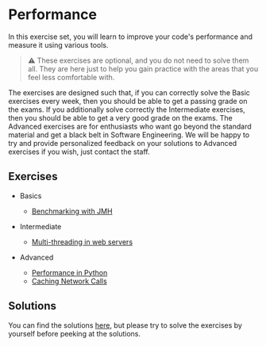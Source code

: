 # Performance

In this exercise set, you will learn to improve your code's performance and measure it using various tools.

> :warning:  These exercises are optional, and you do not need to solve them all. They are here just to help you gain practice with the areas that you feel less comfortable with.

The exercises are designed such that, if you can correctly solve the Basic exercises every week, then you should be able to get a passing grade on the exams. If you additionally solve correctly the Intermediate exercises, then you should be able to get a very good grade on the exams. The Advanced exercises are for enthusiasts who want go beyond the standard material and get a black belt in Software Engineering. We will be happy to try and provide personalized feedback on your solutions to Advanced exercises if you wish, just contact the staff.

## Exercises

- Basics
  - [Benchmarking with JMH](jmh-benchmarking)

- Intermediate
  - [Multi-threading in web servers](multi-threaded-server)

- Advanced
  - [Performance in Python](python-performance)
  - [Caching Network Calls](net-caching)

## Solutions

You can find the solutions [here](solutions), but please try to solve the exercises by yourself before peeking at the solutions.
